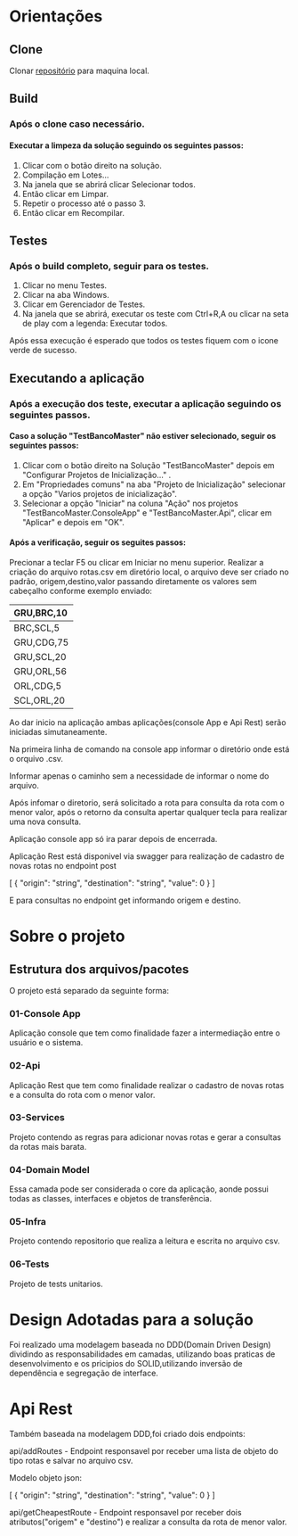 # Orientações
## Clone
Clonar [repositório](https://github.com/CBordini/TestBancoMaster.git) para maquina local.

## Build
### Após o clone  caso necessário.
#### Executar a limpeza da solução seguindo os seguintes passos:
1. Clicar com o botão direito na solução.
2. Compilação em Lotes...
3. Na janela que se abrirá clicar Selecionar todos.
4. Então clicar em Limpar.
5. Repetir o processo até o passo 3.
6. Então clicar em Recompilar.
## Testes
### Após o build completo, seguir para os testes.
1. Clicar no menu Testes.
2. Clicar na aba Windows.
3. Clicar em Gerenciador de Testes.
4. Na janela que se abrirá, executar os teste com Ctrl+R,A ou clicar na seta de play com a legenda: Executar todos.

Após essa execução é esperado que todos os testes fiquem com o icone verde de sucesso.

## Executando a aplicação
### Após a execução dos teste, executar a aplicação seguindo os seguintes passos.
#### Caso a solução "TestBancoMaster" não estiver selecionado, seguir os seguintes passos:
1. Clicar com o botão direito na Solução "TestBancoMaster" depois em "Configurar Projetos de Inicialização..." .
2. Em "Propriedades comuns" na aba "Projeto de Inicialização" selecionar a opção "Varios projetos de inicialização".
3. Selecionar a opção "Iniciar" na coluna "Ação" nos projetos "TestBancoMaster.ConsoleApp" e "TestBancoMaster.Api", clicar em "Aplicar" e depois em "OK".
#### Após a verificação, seguir os seguites passos:
Precionar a teclar F5 ou clicar em Iniciar no menu superior.
Realizar a criação do arquivo rotas.csv em diretório local, o arquivo deve ser criado no padrão, origem,destino,valor passando diretamente os valores sem cabeçalho conforme exemplo enviado:

| GRU,BRC,10  |
| :---         |
| BRC,SCL,5    | 
| GRU,CDG,75   | 
| GRU,SCL,20   | 
| GRU,ORL,56   | 
| ORL,CDG,5   | 
| SCL,ORL,20    | 


Ao dar inicio na aplicação ambas aplicações(console App e Api Rest) serão iniciadas simutaneamente.

Na primeira linha de comando na console app informar o diretório onde está o orquivo .csv.

Informar apenas o caminho sem a necessidade de informar o nome do arquivo.

Após infomar o diretorio, será solicitado a rota para consulta da rota com o menor valor, após o retorno da consulta apertar qualquer tecla para realizar uma nova consulta.

Aplicação console app só ira parar depois de encerrada.

Aplicação Rest está disponivel via swagger para realização de cadastro de novas rotas no endpoint post

[
  {
    "origin": "string",
    "destination": "string",
    "value": 0
  }
]

E para consultas no endpoint get informando origem e destino.

# Sobre o projeto
## Estrutura dos arquivos/pacotes
O projeto está separado da seguinte forma:
### 01-Console App
Aplicação console que tem como finalidade fazer a intermediação entre o usuário e o sistema.
### 02-Api
Aplicação Rest que tem como finalidade realizar o cadastro de novas rotas e a consulta do rota com o menor valor.
### 03-Services
Projeto contendo as regras para adicionar novas rotas e gerar a consultas da rotas mais barata.
### 04-Domain Model	
Essa camada pode ser considerada o core da aplicação, aonde possui todas as classes, interfaces e objetos de transferência.
### 05-Infra
Projeto contendo repositorio que realiza a leitura e escrita no arquivo csv.
### 06-Tests	
Projeto de tests unitarios.

# Design Adotadas para a solução
Foi realizado uma modelagem baseada no DDD(Domain Driven Design) dividindo as responsabilidades em camadas, utilizando boas praticas de desenvolvimento e os pricipios do SOLID,utilizando inversão de dependência e segregação de interface.

# Api Rest
Também baseada na modelagem DDD,foi criado dois endpoints:

api/addRoutes - Endpoint responsavel por receber uma lista de objeto do tipo rotas e salvar no arquivo csv.

Modelo objeto json:

[
  {
    "origin": "string",
    "destination": "string",
    "value": 0
  }
]

api/getCheapestRoute - Endpoint responsavel por receber dois atributos("origem" e "destino") e realizar a consulta da rota de menor valor.



